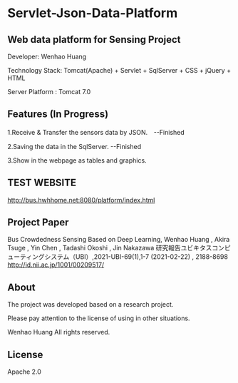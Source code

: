 # Servlet-Json-Data-Platform

## Web data platform for Sensing Project

Developer: Wenhao Huang

Technology Stack: Tomcat(Apache) + Servlet + SqlServer + CSS + jQuery + HTML


Server Platform : Tomcat 7.0


## Features (In Progress)

1.Receive & Transfer the sensors data by JSON.　--Finished

2.Saving the data in the SqlServer.  --Finished

3.Show in the webpage as tables and graphics.

## TEST WEBSITE
http://bus.hwhhome.net:8080/platform/index.html

## Project Paper
Bus Crowdedness Sensing Based on Deep Learning, 
Wenhao Huang , Akira Tsuge , Yin Chen , Tadashi Okoshi , Jin Nakazawa 研究報告ユビキタスコンピューティングシステム（UBI）,2021-UBI-69(1),1-7 (2021-02-22) , 2188-8698
http://id.nii.ac.jp/1001/00209517/


## About

The project was developed based on a research project.

Please pay attention to the license of using in other situations.

Wenhao Huang All rights reserved.

## License
Apache 2.0

